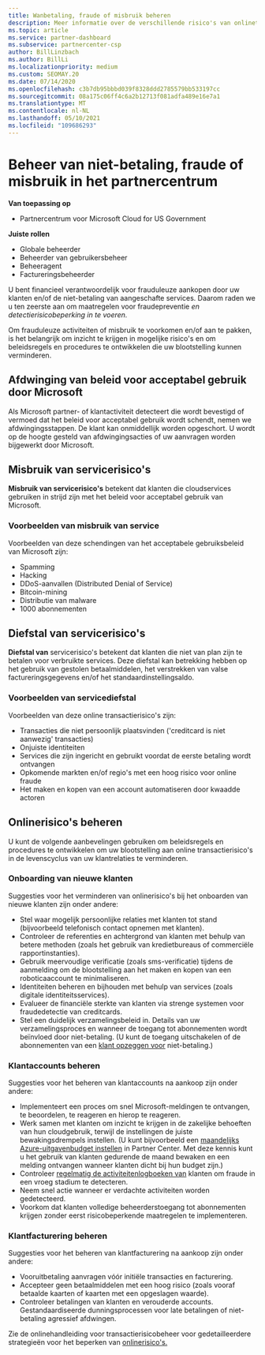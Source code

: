 ```yaml
---
title: Wanbetaling, fraude of misbruik beheren
description: Meer informatie over de verschillende risico's van onlinetransacties en de best practices voor het beheren en beperken van deze risico's in Partner Center.
ms.topic: article
ms.service: partner-dashboard
ms.subservice: partnercenter-csp
author: BillLinzbach
ms.author: BillLi
ms.localizationpriority: medium
ms.custom: SEOMAY.20
ms.date: 07/14/2020
ms.openlocfilehash: c3b7db95bbbd039f8328ddd2785579bb533197cc
ms.sourcegitcommit: 08a175c06ff4c6a2b12713f081adfa489e16e7a1
ms.translationtype: MT
ms.contentlocale: nl-NL
ms.lasthandoff: 05/10/2021
ms.locfileid: "109686293"
---
```

# <a name="managing-non-payment-fraud-or-misuse-in-partner-center"></a>Beheer van niet-betaling, fraude of misbruik in het partnercentrum

**Van toepassing op**

- Partnercentrum voor Microsoft Cloud for US Government

**Juiste rollen**

- Globale beheerder
- Beheerder van gebruikersbeheer
- Beheeragent
- Factureringsbeheerder

U bent financieel verantwoordelijk voor frauduleuze aankopen door uw klanten en/of de niet-betaling van aangeschafte services. Daarom raden we u ten zeerste aan om maatregelen voor fraudepreventie *en detectierisicobeperking in te voeren.*

Om frauduleuze activiteiten of misbruik te voorkomen en/of aan te pakken, is het belangrijk om inzicht te krijgen in mogelijke risico's en om beleidsregels en procedures te ontwikkelen die uw blootstelling kunnen verminderen.

## <a name="enforcement-of-microsoft-acceptable-use-policy"></a>Afdwinging van beleid voor acceptabel gebruik door Microsoft

Als Microsoft partner- of klantactiviteit detecteert die wordt bevestigd of vermoed dat het beleid voor acceptabel gebruik wordt schendt, nemen we afdwingingsstappen. De klant kan onmiddellijk worden opgeschort. U wordt op de hoogte gesteld van afdwingingsacties of uw aanvragen worden bijgewerkt door Microsoft.

## <a name="abuse-of-service-risks"></a>Misbruik van servicerisico's

**Misbruik van servicerisico's** betekent dat klanten die cloudservices gebruiken in strijd zijn met het beleid voor acceptabel gebruik van Microsoft.

### <a name="examples-of-abuse-of-service"></a>Voorbeelden van misbruik van service

Voorbeelden van deze schendingen van het acceptabele gebruiksbeleid van Microsoft zijn:

- Spamming
- Hacking
- DDoS-aanvallen (Distributed Denial of Service)
- Bitcoin-mining
- Distributie van malware
- 1000 abonnementen

## <a name="theft-of-service-risks"></a>Diefstal van servicerisico's

**Diefstal van** servicerisico's betekent dat klanten die niet van plan zijn te betalen voor verbruikte services. Deze diefstal kan betrekking hebben op het gebruik van gestolen betaalmiddelen, het verstrekken van valse factureringsgegevens en/of het standaardinstellingsaldo.

### <a name="examples-of-service-theft"></a>Voorbeelden van servicediefstal

Voorbeelden van deze online transactierisico's zijn:

- Transacties die niet persoonlijk plaatsvinden ('creditcard is niet aanwezig' transacties)
- Onjuiste identiteiten
- Services die zijn ingericht en gebruikt voordat de eerste betaling wordt ontvangen
- Opkomende markten en/of regio's met een hoog risico voor online fraude
- Het maken en kopen van een account automatiseren door kwaadde actoren

## <a name="managing-online-risk"></a>Onlinerisico's beheren

U kunt de volgende aanbevelingen gebruiken om beleidsregels en procedures te ontwikkelen om uw blootstelling aan online transactierisico's in de levenscyclus van uw klantrelaties te verminderen.

### <a name="onboarding-new-customers"></a>Onboarding van nieuwe klanten

Suggesties voor het verminderen van onlinerisico's bij het onboarden van nieuwe klanten zijn onder andere:

- Stel waar mogelijk persoonlijke relaties met klanten tot stand (bijvoorbeeld telefonisch contact opnemen met klanten).
- Controleer de referenties en achtergrond van klanten met behulp van betere methoden (zoals het gebruik van kredietbureaus of commerciële rapportinstanties).
- Gebruik meervoudige verificatie (zoals sms-verificatie) tijdens de aanmelding om de blootstelling aan het maken en kopen van een roboticaaccount te minimaliseren.
- Identiteiten beheren en bijhouden met behulp van services (zoals digitale identiteitsservices).
- Evalueer de financiële sterkte van klanten via strenge systemen voor fraudedetectie van creditcards.
- Stel een duidelijk verzamelingsbeleid in. Details van uw verzamelingsproces en wanneer de toegang tot abonnementen wordt beïnvloed door niet-betaling. (U kunt de toegang uitschakelen of de abonnementen van een [klant opzeggen voor](create-a-new-subscription.md#suspend-a-subscription) niet-betaling.)

### <a name="managing-customer-accounts"></a>Klantaccounts beheren

Suggesties voor het beheren van klantaccounts na aankoop zijn onder andere:

- Implementeert een proces om snel Microsoft-meldingen te ontvangen, te beoordelen, te reageren en hierop te reageren.
- Werk samen met klanten om inzicht te krijgen in de zakelijke behoeften van hun cloudgebruik, terwijl de instellingen de juiste bewakingsdrempels instellen. (U kunt bijvoorbeeld een [maandelijks Azure-uitgavenbudget instellen](set-an-azure-spending-budget-for-your-customers.md) in Partner Center. Met deze kennis kunt u het gebruik van klanten gedurende de maand bewaken en een melding ontvangen wanneer klanten dicht bij hun budget zijn.)
- Controleer [regelmatig de activiteitenlogboeken van](activity-logs.md) klanten om fraude in een vroeg stadium te detecteren.
- Neem snel actie wanneer er verdachte activiteiten worden gedetecteerd.
- Voorkom dat klanten volledige beheerderstoegang tot abonnementen krijgen zonder eerst risicobeperkende maatregelen te implementeren.

### <a name="managing-customer-billing"></a>Klantfacturering beheren

Suggesties voor het beheren van klantfacturering na aankoop zijn onder andere:

- Vooruitbetaling aanvragen vóór initiële transacties en facturering.
- Accepteer geen betaalmiddelen met een hoog risico (zoals vooraf betaalde kaarten of kaarten met een opgeslagen waarde).
- Controleer betalingen van klanten en verouderde accounts. Gestandaardiseerde dunningsprocessen voor late betalingen of niet-betaling agressief afdwingen.

Zie de onlinehandleiding voor transactierisicobeheer voor gedetailleerdere strategieën voor het beperken van [onlinerisico's.](https://query.prod.cms.rt.microsoft.com/cms/api/am/binary/RE4Bhtt)
